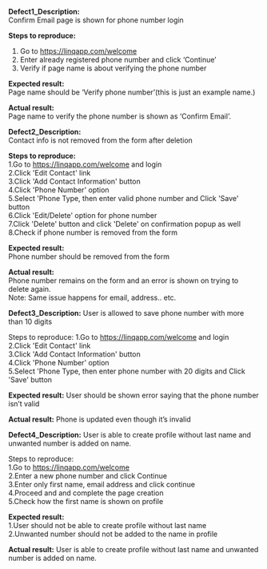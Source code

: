**Defect1_Description:**   
Confirm Email page is shown for phone number login   

**Steps to reproduce:**   
1. Go to https://linqapp.com/welcome   
2. Enter already registered phone number and click ‘Continue’   
3. Verify if page name is about verifying the phone number   

**Expected result:**   
Page name should be ‘Verify phone number’(this is just an example name.)   

**Actual result:**   
Page name to verify the phone number is shown as ‘Confirm Email’.   


**Defect2_Description:**   
Contact info is not removed from the form after deletion  

**Steps to reproduce:**   
1.Go to https://linqapp.com/welcome and login     
2.Click 'Edit Contact' link   
3.Click 'Add Contact Information' button   
4.Click 'Phone Number' option   
5.Select 'Phone Type, then enter valid phone number and Click 'Save' button   
6.Click 'Edit/Delete' option for phone number   
7.Click 'Delete' button and click 'Delete' on confirmation popup as well   
8.Check if phone number is removed from the form   
  
**Expected result:**   
Phone number should be removed from the form    

**Actual result:**   
Phone number remains on the form and an error is shown on trying to delete again.   
Note: Same issue happens for email, address.. etc.   


**Defect3_Description:**
User is allowed to save phone number with more than 10 digits   

Steps to reproduce:
1.Go to https://linqapp.com/welcome and login     
2.Click 'Edit Contact' link   
3.Click 'Add Contact Information' button   
4.Click 'Phone Number' option   
5.Select 'Phone Type, then enter phone number with 20 digits and Click 'Save' button   

**Expected result:**
User should be shown error saying that the phone number isn’t valid   

**Actual result:**
Phone is updated even though it’s invalid   


**Defect4_Description:**
User is able to create profile without last name and unwanted number is added on name.    

Steps to reproduce:   
1.Go to https://linqapp.com/welcome   
2.Enter a new phone number and click Continue  
3.Enter only first name, email address and click continue   
4.Proceed and and complete the page creation  
5.Check how the first name is shown on profile   

**Expected result:**   
1.User should not be able to create profile without last name   
2.Unwanted number should not be added to the name in profile   

**Actual result:**
User is able to create profile without last name and unwanted number is added on name.   

 

